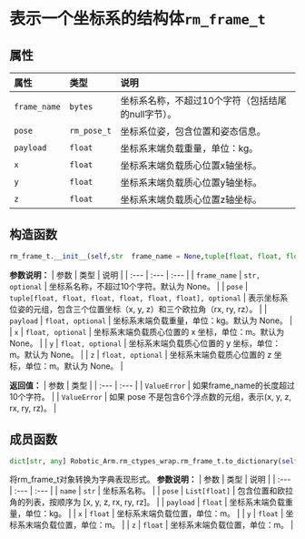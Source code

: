 # 表示一个坐标系的结构体`rm_frame_t`

## 属性

|  属性  |  类型  |  说明  |
| :--- | :--- | :--- |
|  `frame_name`  |  `bytes`  |  坐标系名称，不超过10个字符（包括结尾的null字节）。 |
|  `pose`  |  `rm_pose_t`  |  坐标系位姿，包含位置和姿态信息。  |
|  `payload`  |  `float`  |  坐标系末端负载重量，单位：kg。  |
|  `x`  |  `float`  |  坐标系末端负载质心位置x轴坐标。  |
|  `y`  |  `float`  |  坐标系末端负载质心位置y轴坐标。  |
|  `z`  |  `float`  |  坐标系末端负载质心位置z轴坐标。  |

## 构造函数

```Python
rm_frame_t.__init__(self,str  frame_name = None,tuple[float, float, float, float, float, float]  pose = None,float  payload = None,float  x = None,float  y = None,float  z = None)
```

**参数说明：**
|  参数  |  类型  |  说明  |
| :--- | :--- | :--- |
|  `frame_name`  |  `str, optional`  |  坐标系名称，不超过10个字符。默认为 None。 |
|  `pose`  |  `tuple[float, float, float, float, float, float], optional`  |  表示坐标系位姿的元组，包含三个位置坐标（x, y, z）和三个欧拉角（rx, ry, rz）。  |
|  `payload`  |  `float, optional`  |  坐标系末端负载重量，单位：kg。默认为 None。  |
|  `x`  |  `float, optional`  |  坐标系末端负载质心位置的 x 坐标，单位：m。默认为 None。  |
|  `y`  |  `float, optional`  |  坐标系末端负载质心位置的 y 坐标，单位：m。默认为 None。  |
|  `z`  |  `float, optional`  |  坐标系末端负载质心位置的 z 坐标，单位：m。默认为 None。  |

**返回值：**
|  参数  |  类型  |
| :--- | :--- |
|  `ValueError`  |  如果frame_name的长度超过10个字符。 |
|  `ValueError`  |  如果 pose 不是包含6个浮点数的元组，表示(x, y, z, rx, ry, rz)。  |

## 成员函数

```Python
dict[str, any] Robotic_Arm.rm_ctypes_wrap.rm_frame_t.to_dictionary(self)
```

将rm_frame_t对象转换为字典表现形式。
**参数说明：**
|  参数  |  类型  |  说明  |
| :--- | :--- | :--- |
|  `name`  |  `str`  |  坐标系名称。 |
|  `pose`  |  `List[float]`  |  包含位置和欧拉角的列表，按顺序为 [x, y, z, rx, ry, rz]。  |
|  `payload`  |  `float`  | 坐标系末端负载重量，单位：kg。  |
|  `x`  |  `float`  |  坐标系末端负载位置，单位：m。  |
|  `y`  |  `float`  |  坐标系末端负载位置，单位：m。  |
|  `z`  |  `float`  |  坐标系末端负载位置，单位：m。  |
